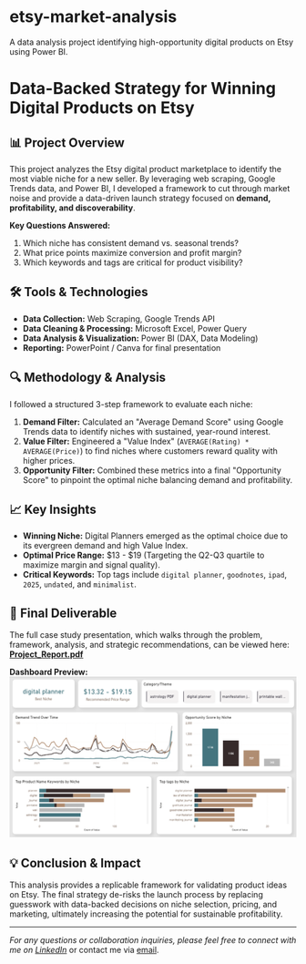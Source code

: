# etsy-market-analysis
A data analysis project identifying high-opportunity digital products on Etsy using Power BI.

# Data-Backed Strategy for Winning Digital Products on Etsy

## 📊 Project Overview
This project analyzes the Etsy digital product marketplace to identify the most viable niche for a new seller. By leveraging web scraping, Google Trends data, and Power BI, I developed a framework to cut through market noise and provide a data-driven launch strategy focused on **demand, profitability, and discoverability**.

**Key Questions Answered:**
1.  Which niche has consistent demand vs. seasonal trends?
2.  What price points maximize conversion and profit margin?
3.  Which keywords and tags are critical for product visibility?

## 🛠️ Tools & Technologies
- **Data Collection:** Web Scraping, Google Trends API
- **Data Cleaning & Processing:** Microsoft Excel, Power Query
- **Data Analysis & Visualization:** Power BI (DAX, Data Modeling)
- **Reporting:** PowerPoint / Canva for final presentation


## 🔍 Methodology & Analysis
I followed a structured 3-step framework to evaluate each niche:

1.  **Demand Filter:** Calculated an "Average Demand Score" using Google Trends data to identify niches with sustained, year-round interest.
2.  **Value Filter:** Engineered a "Value Index" (`AVERAGE(Rating) * AVERAGE(Price)`) to find niches where customers reward quality with higher prices.
3.  **Opportunity Filter:** Combined these metrics into a final "Opportunity Score" to pinpoint the optimal niche balancing demand and profitability.

## 📈 Key Insights
- **Winning Niche:** Digital Planners emerged as the optimal choice due to its evergreen demand and high Value Index.
- **Optimal Price Range:** $13 - $19 (Targeting the Q2-Q3 quartile to maximize margin and signal quality).
- **Critical Keywords:** Top tags include `digital planner`, `goodnotes`, `ipad`, `2025`, `undated`, and `minimalist`.

## 📄 Final Deliverable
The full case study presentation, which walks through the problem, framework, analysis, and strategic recommendations, can be viewed here:
**[Project_Report.pdf](Project_Report.pdf)**

**Dashboard Preview:**
![Power BI Dashboard Preview](images/Dashboard_Review.png)

## 💡 Conclusion & Impact
This analysis provides a replicable framework for validating product ideas on Etsy. The final strategy de-risks the launch process by replacing guesswork with data-backed decisions on niche selection, pricing, and marketing, ultimately increasing the potential for sustainable profitability.

---
*For any questions or collaboration inquiries, please feel free to connect with me on [LinkedIn](https://www.linkedin.com/in/purvashi-shah/)* or contact me via [email](mailto:purvashi.shah.2003.@gmail.com).

